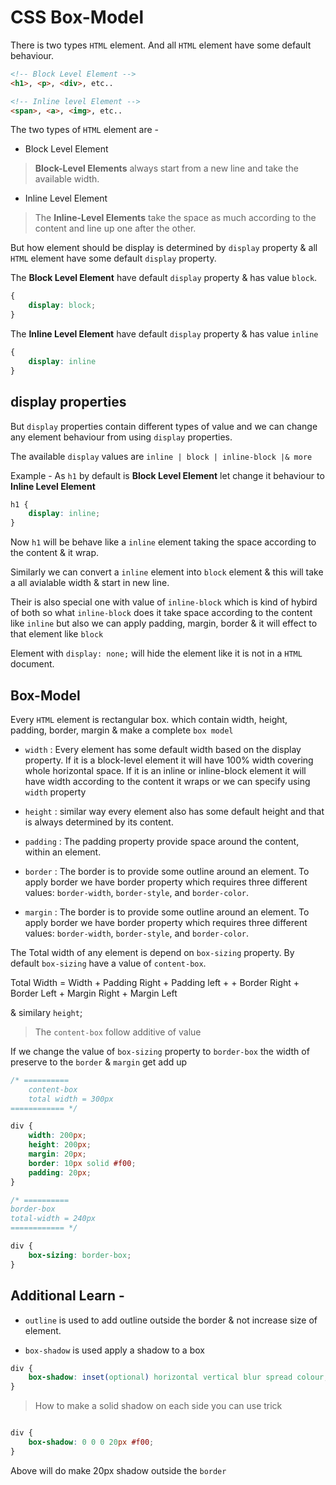 # CSS Box-Model

There is two types `HTML` element. And all `HTML` element have some default behaviour.

```HTML
<!-- Block Level Element -->
<h1>, <p>, <div>, etc..

<!-- Inline level Element -->
<span>, <a>, <img>, etc..
```

The two types of `HTML` element are -

- Block Level Element

> **Block-Level Elements** always start from a new line and take the available width.

- Inline Level Element

> The **Inline-Level Elements** take the space as much according to the content and line up one after the other.

But how element should be display is determined by `display` property & all `HTML` element have some default `display` property.

The __Block Level Element__ have default `display` property & has value `block`.

```CSS
{
    display: block;
}
```

The __Inline Level Element__ have default `display` property & has value `inline`

```CSS
{
    display: inline
}
```

## display properties

But `display` properties contain different types of value and we can change any element behaviour from using `display` properties.

The available `display` values are `inline | block | inline-block |& more`

Example - As `h1` by default is __Block Level Element__ let change it behaviour to __Inline Level Element__

```css
h1 {
    display: inline;
}
```

Now `h1` will be behave like a `inline` element taking the space according to the content & it wrap.

Similarly we can convert a `inline` element into `block` element & this will take a all avialable width & start in new line.

Their is also special one with value of `inline-block` which is kind of hybird of both so what `inline-block` does it take space according to the content like `inline` but also we can apply padding, margin, border & it will effect to that element like `block`

Element with `display: none;` will hide the element like it is not in a `HTML` document.

## Box-Model

Every `HTML` element is rectangular box. which contain width, height, padding, border, margin & make a complete `box model`

- `width` : Every element has some default width based on the display property. If it is a block-level element it will have 100% width covering whole horizontal space. If it is an inline or inline-block element it will have width according to the content it wraps or we can specify using `width` property

- `height` : similar way every element also has some default height and that is always determined by its content.

- `padding` : The padding property provide space around the content, within an element.

- `border` : The border is to provide some outline around an element. To apply border we have border property which requires three different values: `border-width`, `border-style`, and `border-color`.

- `margin` : The border is to provide some outline around an element. To apply border we have border property which requires three different values: `border-width`, `border-style`, and `border-color`.

The Total width of any element is depend on `box-sizing` property. By default `box-sizing` have a value of `content-box`.

Total Width = Width + Padding Right + Padding left + + Border Right + Border Left + Margin Right + Margin Left

& similary `height`;

> The `content-box` follow additive of value

If we change the value of `box-sizing` property to `border-box` the width of preserve to the `border` & `margin` get add up

```CSS
/* ==========
    content-box
    total width = 300px
============ */

div {
    width: 200px;
    height: 200px;
    margin: 20px;
    border: 10px solid #f00;
    padding: 20px;
}

/* ==========
border-box
total-width = 240px
============ */

div {
    box-sizing: border-box;
}
```

## Additional Learn -

- `outline` is used to add outline outside the border & not increase size of element.

- `box-shadow` is used apply a shadow to a box

```css
div {
    box-shadow: inset(optional) horizontal vertical blur spread colour;
}
```

> How to make a solid shadow on each side you can use trick

```css

div {
    box-shadow: 0 0 0 20px #f00;
}

```

Above will do make 20px shadow outside the `border`